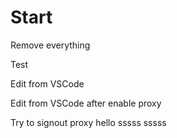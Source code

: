 # Start

Remove everything

Test

Edit from VSCode

Edit from VSCode after enable proxy

Try to signout proxy hello sssss sssss
